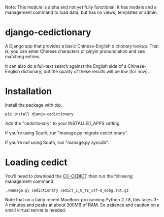 Note: This module is alpha and not yet fully functional. It has models
and a management command to load data, but has no views, templates or admin.

# django-cedictionary

A Django app that provides a basic Chinese-English dictionary lookup. That is,
you can enter Chinese characters or pinyin pronunciation and see matching
entries.

It can also do a full-text search against the English side of a Chinese-English
dictionary, but the quality of these results will be low (for now).

# Installation

Install the package with pip.

    pip install django-cedictionary

Add the "cedictionary" to your INSTALLED_APPS setting.

If you're using South, run "manage.py migrate cedictionary".

If you're not using South, run "manage.py syncdb".

# Loading cedict

You'll need to download the [CC-CEDICT](http://cc-cedict.org/wiki/) then
run the following management command.

    ./manage.py cedictionary cedict_1_0_ts_utf-8_mdbg.txt.gz

Note that on a fairly recent MacBook pro running Python 2.7.8, this takes
3-4 minutes and peaks at about 300MB of RAM. So patience and caution on a
small virtual server is needed.
